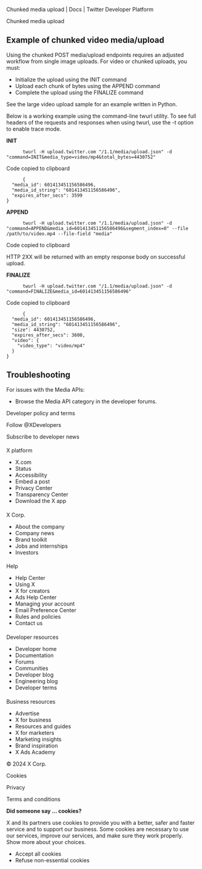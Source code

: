
Chunked media upload | Docs | Twitter Developer Platform 

Chunked media upload

Example of chunked video media/upload
-------------------------------------

Using the chunked POST media/upload endpoints requires an adjusted workflow from single image uploads. For video or chunked uploads, you must:

* Initialize the upload using the INIT command
* Upload each chunk of bytes using the APPEND command
* Complete the upload using the FINALIZE command

See the large video upload sample for an example written in Python.

Below is a working example using the command-line twurl utility. To see full headers of the requests and responses when using twurl, use the -t option to enable trace mode.

**INIT**

```
      twurl -H upload.twitter.com "/1.1/media/upload.json" -d "command=INIT&media_type=video/mp4&total_bytes=4430752"
```

Code copied to clipboard

```
      {
  "media_id": 601413451156586496,
  "media_id_string": "601413451156586496",
  "expires_after_secs": 3599
}
```

**APPEND**  

```
      twurl -H upload.twitter.com "/1.1/media/upload.json" -d "command=APPEND&media_id=601413451156586496&segment_index=0" --file /path/to/video.mp4 --file-field "media"
```

Code copied to clipboard

HTTP 2XX will be returned with an empty response body on successful upload.  

**FINALIZE**

```
      twurl -H upload.twitter.com "/1.1/media/upload.json" -d "command=FINALIZE&media_id=601413451156586496"
```

Code copied to clipboard

```
      {
  "media_id": 601413451156586496,
  "media_id_string": "601413451156586496",
  "size": 4430752,
  "expires_after_secs": 3600,
  "video": {
    "video_type": "video/mp4"
  }
}
```

Troubleshooting
---------------

For issues with the Media APIs:

* Browse the Media API category in the developer forums.

Developer policy and terms

Follow @XDevelopers

Subscribe to developer news

#### 
 X platform

* X.com
* Status
* Accessibility
* Embed a post
* Privacy Center
* Transparency Center
* Download the X app

#### 
 X Corp.

* About the company
* Company news
* Brand toolkit
* Jobs and internships
* Investors

#### 
 Help

* Help Center
* Using X
* X for creators
* Ads Help Center
* Managing your account
* Email Preference Center
* Rules and policies
* Contact us

#### 
 Developer resources

* Developer home
* Documentation
* Forums
* Communities
* Developer blog
* Engineering blog
* Developer terms

#### 
 Business resources

* Advertise
* X for business
* Resources and guides
* X for marketers
* Marketing insights
* Brand inspiration
* X Ads Academy

 © 2024 X Corp.

Cookies

Privacy

Terms and conditions

**Did someone say … cookies?**  

 X and its partners use cookies to provide you with a better, safer and
 faster service and to support our business. Some cookies are necessary to use
 our services, improve our services, and make sure they work properly.
 Show more about your choices.

* Accept all cookies
* Refuse non-essential cookies
